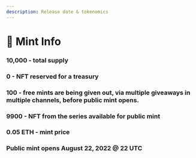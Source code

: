 ```yaml
---
description: Release date & tokenomics
---
```


# 🏦 Mint Info

### 10,000 - total supply

### 0 - NFT reserved for a treasury

### 100 - free mints are being given out, via multiple giveaways in multiple channels, before public mint opens.

### 9900 - NFT from the series available for public mint

### 0.05 ETH - mint price

### Public mint opens August 22, 2022 @ 22 UTC
